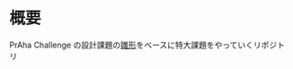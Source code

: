 # 概要

PrAha Challenge の設計課題の[雛形](https://github.com/praha-inc/praha-challenge-template)をベースに特大課題をやっていくリポジトリ
